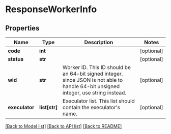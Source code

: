 # ResponseWorkerInfo

## Properties
Name | Type | Description | Notes
------------ | ------------- | ------------- | -------------
**code** | **int** |  | [optional] 
**status** | **str** |  | [optional] 
**wid** | **str** | Worker ID. This ID should be an 64-bit signed integer. since JSON is not able to handle 64-bit unsigned integer, use string instead. | [optional] 
**execulator** | **list[str]** | Execulator list. This list should contain the execulator&#x27;s name. | [optional] 

[[Back to Model list]](../README.md#documentation-for-models) [[Back to API list]](../README.md#documentation-for-api-endpoints) [[Back to README]](../README.md)

